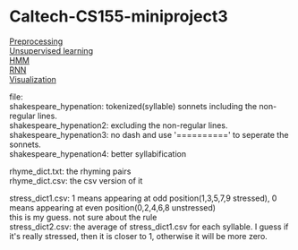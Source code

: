 # Caltech-CS155-miniproject3
[Preprocessing](https://colab.research.google.com/drive/1JmRmwPtpgTVw8OC3NpM9qpqSq65AUnT_?usp=sharing)\
[Unsupervised learning]()\
[HMM]()\
[RNN]()\
[Visualization]()

file:\
shakespeare_hypenation: tokenized(syllable) sonnets including the non-regular lines.\
shakespeare_hypenation2: excluding the non-regular lines.\
shakespeare_hypenation3: no dash and use '==========' to seperate the sonnets.\
shakespeare_hypenation4: better syllabification

rhyme_dict.txt: the rhyming pairs\
rhyme_dict.csv: the csv version of it

stress_dict1.csv: 1 means appearing at odd position(1,3,5,7,9 stressed), 0 means appearing at even position(0,2,4,6,8 unstressed)\
this is my guess. not sure about the rule\
stress_dict2.csv: the average of stress_dict1.csv for each syllable. I guess if it's really stressed, then it is closer to 1, otherwise it will be more zero.





